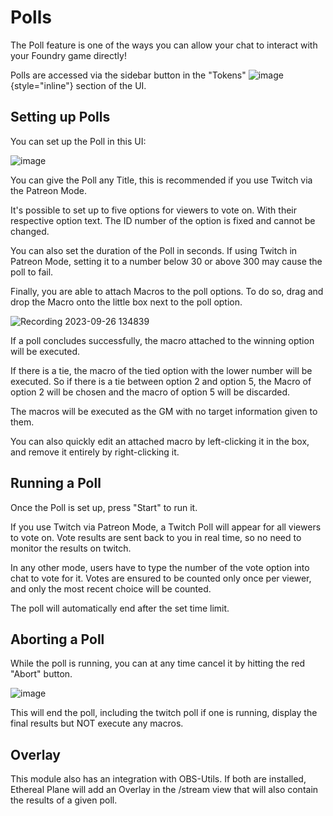 # Polls

The Poll feature is one of the ways you can allow your chat to interact with your Foundry game directly!

Polls are accessed via the sidebar button in the "Tokens" 
![image](ep-poll-icon.png){style="inline"}
 section of the UI.

## Setting up Polls

You can set up the Poll in this UI:

![image](ep-polls.png)

You can give the Poll any Title, this is recommended if you use Twitch via the Patreon Mode.

It's possible to set up to five options for viewers to vote on.
With their respective option text.
The ID number of the option is fixed and cannot be changed.

You can also set the duration of the Poll in seconds. If using Twitch in Patreon Mode, setting it to a number below 30 or above 300 may cause the poll to fail.

Finally, you are able to attach Macros to the poll options.
To do so, drag and drop the Macro onto the little box next to the poll option.

![Recording 2023-09-26 134839](poll-macro.gif)

If a poll concludes successfully, the macro attached to the winning option will be executed.

If there is a tie, the macro of the tied option with the lower number will be executed. So if there is a tie between option 2 and option 5, the Macro of option 2 will be chosen and the macro of option 5 will be discarded.

The macros will be executed as the GM with no target information given to them.

You can also quickly edit an attached macro by left-clicking it in the box, and remove it entirely by right-clicking it.

## Running a Poll

Once the Poll is set up, press "Start" to run it.

If you use Twitch via Patreon Mode, a Twitch Poll will appear for all viewers to vote on. Vote results are sent back to you in real time, so no need to monitor the results on twitch.

In any other mode, users have to type the number of the vote option into chat to vote for it.
Votes are ensured to be counted only once per viewer, and only the most recent choice will be counted.

The poll will automatically end after the set time limit.

## Aborting a Poll

While the poll is running, you can at any time cancel it by hitting the red "Abort" button.

![image](ep-polls-abort.png)

This will end the poll, including the twitch poll if one is running, display the final results but NOT execute any macros.

## Overlay

This module also has an integration with OBS-Utils. If both are installed, Ethereal Plane will add an Overlay in the /stream view that will also contain the results of a given poll.
